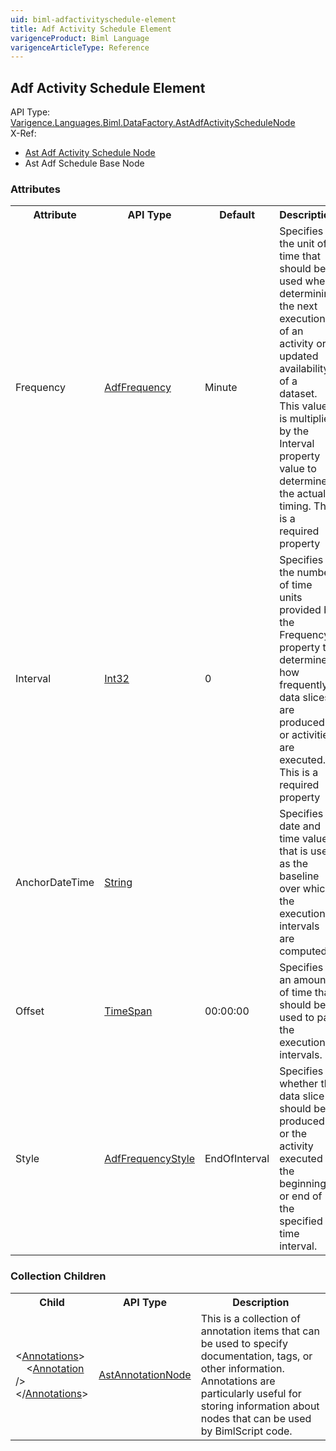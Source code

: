 ```yaml
---
uid: biml-adfactivityschedule-element
title: Adf Activity Schedule Element
varigenceProduct: Biml Language
varigenceArticleType: Reference
---
```

## Adf Activity Schedule Element<div class="AssemblyInfoGroup"><div class="CrossReferenceGroup"><div class="CrossReferenceHeader">API Type:</div><div class="CrossReferenceValue"><a href="../api-reference/Varigence.Languages.Biml.DataFactory.AstAdfActivityScheduleNode.html">Varigence.Languages.Biml.DataFactory.AstAdfActivityScheduleNode</a></div></div><div class="CrossReferenceGroup"><div class="CrossReferenceHeader">X-Ref:</div><ul class="xrefRow"><li><a class='xref' href ="Varigence.Languages.Biml.DataFactory.AstAdfActivityScheduleNode.html">Ast Adf Activity Schedule Node</a></li><li><span>Ast Adf Schedule Base Node</span></li></ul></div></div><div class="AttributeGroup"><h3>Attributes</h3><table id="AttributeList" class="AttributeList"><tbody><tr><th class="AttributeNameColumnHeader">Attribute</th><th class="AttributeTypeColumnHeader">API Type</th><th class="AttributeDefaultColumnHeader">Default</th><th class="AttributeSummaryColumnHeader">Description</th></tr><tr class="ad0"><td class="AttributeName">Frequency</td><td class="AttributeType"><a href="../api-reference/Varigence.Languages.Biml.DataFactory.AdfFrequency.html">AdfFrequency</a></td><td class="AttributeDefault">Minute</td><td class="AttributeSummary"><div class ="SummaryItem">Specifies the unit of time that should be used when determining the next execution of an activity or updated availability of a dataset. This value is multiplied by the Interval property value to determine the actual timing. This is a required property</div></td></tr><tr class="ad1"><td class="AttributeName">Interval</td><td class="AttributeType"><a href="https://msdn.microsoft.com/en-us/library/System.Int32.aspx">Int32</a></td><td class="AttributeDefault">0</td><td class="AttributeSummary"><div class ="SummaryItem">Specifies the number of time units provided by the Frequency property to determine how frequently data slices are produced or activities are executed. This is a required property</div></td></tr><tr class="ad0"><td class="AttributeName">AnchorDateTime</td><td class="AttributeType"><a href="https://msdn.microsoft.com/en-us/library/System.String.aspx">String</a></td><td class="AttributeDefault">&nbsp;</td><td class="AttributeSummary"><div class ="SummaryItem">Specifies a date and time value that is used as the baseline over which the execution intervals are computed. </div></td></tr><tr class="ad1"><td class="AttributeName">Offset</td><td class="AttributeType"><a href="https://msdn.microsoft.com/en-us/library/System.TimeSpan.aspx">TimeSpan</a></td><td class="AttributeDefault">00:00:00</td><td class="AttributeSummary"><div class ="SummaryItem">Specifies an amount of time that should be used to pad the execution intervals. </div></td></tr><tr class="ad0"><td class="AttributeName">Style</td><td class="AttributeType"><a href="../api-reference/Varigence.Languages.Biml.DataFactory.AdfFrequencyStyle.html">AdfFrequencyStyle</a></td><td class="AttributeDefault">EndOfInterval</td><td class="AttributeSummary"><div class ="SummaryItem">Specifies whether the data slice should be produced or the activity executed at the beginning or end of the specified time interval. </div></td></tr></tbody></table></div><div class="ChildGroup">### Collection Children<table id="ChildList" class="ChildList"><tbody><tr><th class="ChildNameColumnHeader">Child</th><th class="ChildTypeColumnHeader">API Type</th><th class="ChildSummaryColumnHeader">Description</th></tr><tr class="cd0"><td class="ChildName"><span class="punc">&lt;</span><a href=Varigence.Languages.Biml.AstNode_Annotations.html">Annotations</a><span class="punc">&gt;</span><br />&nbsp;&nbsp;&nbsp;&nbsp;<span class="punc">&lt;</span><a href=Varigence.Languages.Biml.AstAnnotationNode.html">Annotation</a> <span class="punc">/&gt;</span><br /><span class="punc">&lt;/</span><a href=Varigence.Languages.Biml.AstNode_Annotations.html">Annotations</a><span class="punc">&gt;</span></td><td class="ChildType"><a href="../api-reference/Varigence.Languages.Biml.AstAnnotationNode.html">AstAnnotationNode</a></td><td class="ChildSummary"><div class ="SummaryItem">This is a collection of annotation items that can be used to specify documentation, tags, or other information.  Annotations are particularly useful for storing information about nodes that can be used by BimlScript code. </div> </td></tr></tbody></table></div>